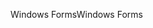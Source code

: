 <span data-ttu-id="abc8c-101">Windows Forms</span><span class="sxs-lookup"><span data-stu-id="abc8c-101">Windows Forms</span></span>